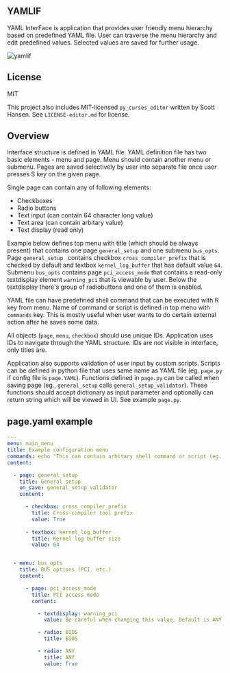 ## YAMLIF

YAML InterFace is application that provides user friendly menu hierarchy based on predefined YAML file. User can
traverse the menu hierarchy and edit predefined values. Selected values are saved for further usage.

![yamlif](https://cloud.githubusercontent.com/assets/12072674/11207599/6deb06e8-8d16-11e5-9719-ad7bf67f5222.png)

## License

MIT

This project also includes MIT-licensed `py_curses_editor` written by Scott Hansen. See `LICENSE-editor.md` for license.

## Overview

Interface structure is defined in YAML file. YAML definition file has two basic elements - menu and page. Menu
should contain another menu or submenu. Pages are saved selectively by user into separate file once user presses
S key on the given page. 

Single page can contain any of following elements:

- Checkboxes
- Radio buttons
- Text input (can contain 64 character long value)
- Text area (can contain arbitary value)
- Text display (read only)

Example below defines top menu with title (which should be always present) that contains one page `general_setup` and
one submenu `bus_opts`. Page `general_setup ` contains checkbox `cross_compiler_prefix` that is checked by default and
textbox `kernel_log_buffer` that has default value `64`. Submenu `bus_opts` contains page `pci_access_mode` that
contains a read-only textdisplay element `warning_pci` that is viewable by user. Below the textdisplay there's group
of radiobuttons and one of them is enabled.

YAML file can have predefined shell command that can be executed with R key from menu. Name of command or script
is defined in top menu with `commands` key. This is mostly useful when user wants to do certain external action after
he saves some data.

All objects (`page`, `menu`, `checkbox`) should use unique IDs. Application uses IDs to navigate through the YAML
structure. IDs are not visible in interface, only titles are.

Application also supports validation of user input by custom scripts. Scripts can be defined in python file that
uses same name as YAML file (eg. `page.py` if config file is `page.YAML`). Functions defined in `page.py` can
be called when saving page (eg., `general_setup` calls `general_setup_validator`). These functions should accept
dictionary as input parameter and optionally can return string which will be viewed in UI. See example `page.py`.

## page.yaml example

``` YAML
---
menu: main_menu
title: Example configuration menu
commands: echo "This can contain arbitary shell command or script (eg., ./script.sh)"
content:

  - page: general_setup
    title: General setup
    on_save: general_setup_validator
    content:

      - checkbox: cross_compiler_prefix
        title: Cross-compiler tool prefix
        value: True
        
      - textbox: kernel_log_buffer
        title: Kernel log buffer size
        value: 64


  - menu: bus_opts
    title: BUS options (PCI. etc.)
    content:

      - page: pci_access_mode
        title: PCI access mode
        content:

          - textdisplay: warning_pci
            value: Be careful when changing this value. Default is ANY.

          - radio: BIOS
            title: BIOS

          - radio: ANY
            title: ANY
            value: True
```